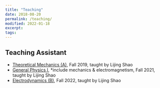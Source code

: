 ```yaml
---
title: "Teaching"
date: 2018-08-20
permalink: /teaching/
modified: 2022-01-18
excerpt:
tags:
---
```


## Teaching Assistant
 - [Theoretical Mechanics (A)](http://friendshao.github.io/teaching/thmech19/), Fall 2019, taught by Lijing Shao
 - [General Physics I](http://friendshao.github.io/teaching/phy21/), *include mechanics & electromagnetism, Fall 2021, taught by Lijing Shao
 - [Electrodynamics (B)](http://friendshao.github.io/teaching/ced22/), Fall 2022, taught by Lijing Shao

